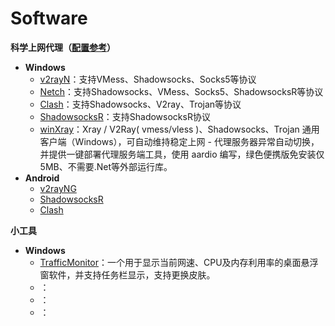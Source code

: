 # Software

**科学上网代理（[配置参考](https://hijk.art/)）**

- **Windows**
  - [v2rayN](https://github.com/2dust/v2rayN)：支持VMess、Shadowsocks、Socks5等协议
  - [Netch](https://github.com/NetchX/Netch)：支持Shadowsocks、VMess、Socks5、ShadowsocksR等协议
  - [Clash](https://github.com/Fndroid/clash_for_windows_pkg)：支持Shadowsocks、V2ray、Trojan等协议
  - [ShadowsocksR](https://github.com/shadowsocksrr/shadowsocksr-csharp)：支持ShadowsocksR协议
  - [winXray](https://github.com/wizos/winXray)：Xray / V2Ray( vmess/vless )、Shadowsocks、Trojan 通用客户端（Windows），可自动维持稳定上网 - 代理服务器异常自动切换，并提供一键部署代理服务端工具，使用 aardio 编写，绿色便携版免安装仅5MB、不需要.Net等外部运行库。
- **Android**
  - [v2rayNG](https://github.com/2dust/v2rayNG)
  - [ShadowsocksR](https://github.com/shadowsocksrr/shadowsocksr-android)
  - [Clash](https://github.com/Kr328/ClashForAndroid)
  

**小工具**
- **Windows**
  - [TrafficMonitor](https://github.com/zhongyang219/TrafficMonitor)：一个用于显示当前网速、CPU及内存利用率的桌面悬浮窗软件，并支持任务栏显示，支持更换皮肤。
  - []()：
  - []()：
  - []()：

